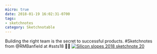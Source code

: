 ```yaml
---
micro: true
date: 2018-01-19 16:02:31-0700
tags:
- sketchnotes
category: Sketchnotable
---
```


Building the right team is the secret to successful products. #Sketchnotes from @RMBanfield at #ssts18 ✍🏼 [![Silicon slopes 2018 sketchnote 20](https://media.bennorris.org/images/sketchnotable/uploads/2018/9c36978654.jpg)](https://media.bennorris.org/images/sketchnotable/uploads/2018/9c36978654.jpg)